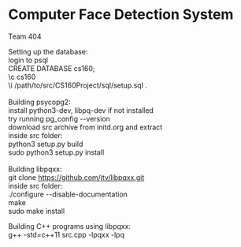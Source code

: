# Computer Face Detection System
Team 404

Setting up the database: <br />
login to psql <br />
CREATE DATABASE cs160; <br />
\c cs160 <br />
\i /path/to/src/CS160Project/sql/setup.sql . <br />
<br />
Building psycopg2: <br />
install python3-dev, libpq-dev if not installed <br />
try running pg_config --version <br />
download src archive from initd.org and extract <br />
inside src folder: <br />
python3 setup.py build <br />
sudo python3 setup.py install <br />
<br />
Building libpqxx: <br />
git clone https://github.com/jtv/libpqxx.git <br />
inside src folder: <br />
./configure --disable-documentation <br />
make <br />
sudo make install <br />

Building C++ programs using libpqxx: <br />
g++ -std=c++11 src.cpp -lpqxx -lpq <br />
<br />
